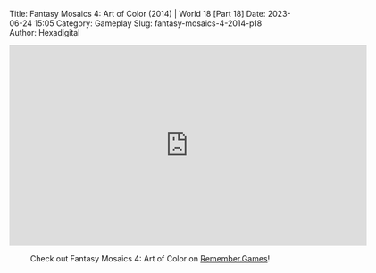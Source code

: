 Title: Fantasy Mosaics 4: Art of Color (2014) | World 18 [Part 18]
Date: 2023-06-24 15:05
Category: Gameplay
Slug: fantasy-mosaics-4-2014-p18
Author: Hexadigital

<center><iframe src="https://www.youtube.com/embed/-Vg9QH3yGmw?feature=oembed" allow="accelerometer; autoplay; encrypted-media; gyroscope; picture-in-picture" width="640" height="360" frameborder="0"></iframe>

Check out Fantasy Mosaics 4: Art of Color on [Remember.Games](https://remember.games/game/7223/fantasy-mosaics-4-art-of-color/)!</center>